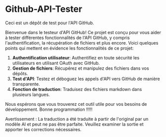 # Github-API-Tester

Ceci est un dépôt de test pour l'API GitHub.

Bienvenue dans le testeur d'API GitHub! Ce projet est conçu pour vous aider à tester différentes fonctionnalités de l'API GitHub, y compris l'authentification, la récupération de fichiers et plus encore. Voici quelques points qui mettent en évidence les fonctionnalités de ce projet:

1. **Authentification utilisateur**: Authentifiez en toute sécurité les utilisateurs en utilisant OAuth avec GitHub.
2. **Gestion de fichiers**: Récupérez et manipulez des fichiers dans vos dépôts.
3. **Test d'API**: Testez et déboguez les appels d'API vers GitHub de manière transparente.
4. **Fonction de traduction**: Traduisez des fichiers markdown dans plusieurs langues.

Nous espérons que vous trouverez cet outil utile pour vos besoins de développement. Bonne programmation !!!!!


Avertissement : La traduction a été traduite à partir de l'original par un modèle AI et peut ne pas être parfaite. Veuillez examiner la sortie et apporter les corrections nécessaires.